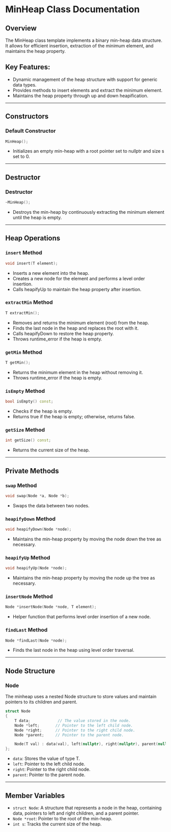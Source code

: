# MinHeap Class Documentation

## Overview
The MinHeap class template implements a binary min-heap data structure. It allows for efficient insertion, extraction of the minimum element, and maintains the heap property.

## Key Features:
- Dynamic management of the heap structure with support for generic data types.
- Provides methods to insert elements and extract the minimum element.
- Maintains the heap property through up and down heapification.

---

## Constructors

### Default Constructor
```cpp
MinHeap();
```
- Initializes an empty min-heap with a root pointer set to nullptr and size s set to 0.

---

## Destructor

### Destructor
```cpp
~MinHeap();
```
- Destroys the min-heap by continuously extracting the minimum element until the heap is empty.

---

## Heap Operations

### `insert` Method
```cpp
void insert(T element);
```
- Inserts a new element into the heap.
- Creates a new node for the element and performs a level order insertion.
- Calls heapifyUp to maintain the heap property after insertion.

### `extractMin` Method
```cpp
T extractMin();
```
- Removes and returns the minimum element (root) from the heap.
- Finds the last node in the heap and replaces the root with it.
- Calls heapifyDown to restore the heap property.
- Throws runtime_error if the heap is empty.

### `getMin` Method
```cpp
T getMin();
```
- Returns the minimum element in the heap without removing it.
- Throws runtime_error if the heap is empty.

### `isEmpty` Method
```cpp
bool isEmpty() const;
```
- Checks if the heap is empty.
- Returns true if the heap is empty; otherwise, returns false.

### `getSize` Method
```cpp
int getSize() const;
```
- Returns the current size of the heap.

---

## Private Methods

### `swap` Method
```cpp
void swap(Node *a, Node *b);
```
- Swaps the data between two nodes.

### `heapifyDown` Method
```cpp
void heapifyDown(Node *node);
```
- Maintains the min-heap property by moving the node down the tree as necessary.

### `heapifyUp` Method
```cpp
void heapifyUp(Node *node);
```
- Maintains the min-heap property by moving the node up the tree as necessary.

### `insertNode` Method
```cpp
Node *insertNode(Node *node, T element);
```
- Helper function that performs level order insertion of a new node.

### `findLast` Method
```cpp
Node *findLast(Node *node);
```
- Finds the last node in the heap using level order traversal.

---

## Node Structure

### Node
The minheap uses a nested Node structure to store values and maintain pointers to its children and parent.

```cpp
struct Node
{
    T data;            // The value stored in the node.
    Node *left;       // Pointer to the left child node.
    Node *right;      // Pointer to the right child node.
    Node *parent;     // Pointer to the parent node.

    Node(T val) : data(val), left(nullptr), right(nullptr), parent(nullptr) {}
};
```
- `data`: Stores the value of type T.
- `left`: Pointer to the left child node.
- `right`: Pointer to the right child node.
- `parent`: Pointer to the parent node.

---

## Member Variables

- `struct Node`: A structure that represents a node in the heap, containing data, pointers to left and right children, and a parent pointer.
- `Node *root`: Pointer to the root of the min-heap.
- `int s`: Tracks the current size of the heap.
